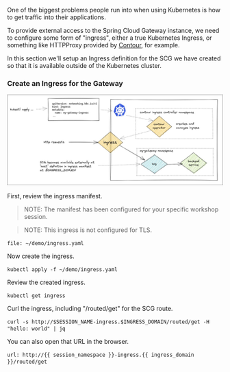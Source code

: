 One of the biggest problems people run into when using Kubernetes is how to get traffic into their applications.

To provide external access to the Spring Cloud Gateway instance, we need to configure some form of "ingress", either a true Kubernetes Ingress, or something like HTTPProxy provided by [Contour](https://projectcontour.io/), for example.

In this section we'll setup an Ingress definition for the SCG we have created so that it is available outside of the Kubernetes cluster.

### Create an Ingress for the Gateway

![Configure an Ingress object for an SCG instance](images/ingress1.jpg)

First, review the ingress manifest.

>NOTE: The manifest has been configured for your specific workshop session.

>NOTE: This ingress is not configured for TLS.

```editor:open-file
file: ~/demo/ingress.yaml
```

Now create the ingress.

```execute-1
kubectl apply -f ~/demo/ingress.yaml
```

Review the created ingress.

```execute-1
kubectl get ingress
```

Curl the ingress, including "/routed/get" for the SCG route.

```execute-1
curl -s http://$SESSION_NAME-ingress.$INGRESS_DOMAIN/routed/get -H "hello: world" | jq
```

You can also open that URL in the browser.

```dashboard:open-url
url: http://{{ session_namespace }}-ingress.{{ ingress_domain }}/routed/get
```